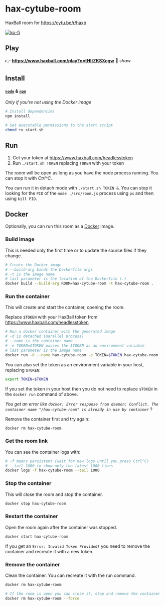 # hax-cytube-room
HaxBall room for https://cytu.be/r/haxb

[![ko-fi](https://www.ko-fi.com/img/githubbutton_sm.svg)](https://ko-fi.com/carleslc)

## Play

👉 **https://www.haxball.com/play?c=tHltZKSXcgw** 🔐 _shaw_

## Install

#### **[`node`](https://nodejs.org/es/download/) & [`npm`](https://docs.npmjs.com/downloading-and-installing-node-js-and-npm)**

_Only if you're not using the Docker image_

```sh
# Install dependencies
npm install

# Set executable permissions to the start script
chmod +x start.sh
```

## Run

1. Get your token at https://www.haxball.com/headlesstoken
2. Run `./start.sh TOKEN` replacing `TOKEN` with your token

The room will be open as long as you have the node process running.
You can stop it with _Ctrl^C_.

You can run it in detach mode with `./start.sh TOKEN &`.
You can stop it looking for the `PID` of the `node ./src/room.js` process using `ps` and then using `kill PID`.

## Docker

Optionally, you can run this room as a [Docker](https://www.docker.com/) image.

### Build image

This is needed only the first time or to update the source files if they change.

```sh
# Create the Docker image
# --build-arg binds the Dockerfile args
# -t is the image name
# last parameter is the location of the Dockerfile (.)
docker build --build-arg ROOM=hax-cytube-room -t hax-cytube-room .
```

### Run the container

This will create and start the container, opening the room.

Replace `$TOKEN` with your HaxBall token from https://www.haxball.com/headlesstoken

```sh
# Run a docker container with the generated image
# -d is detached (parallel process)
# --name is the container name
# -e TOKEN=$TOKEN passes the $TOKEN as an environment variable
# last parameter is the image name
docker run -d --name hax-cytube-room -e TOKEN=$TOKEN hax-cytube-room
```

You can also set the token as an environment variable in your host, replacing `$TOKEN`:

```sh
export TOKEN=$TOKEN
```

If you set the token in your host then you do not need to replace `$TOKEN` in the `docker run` command of above.

_You get an error like `docker: Error response from daemon: Conflict. The container name "/hax-cytube-room" is already in use by container`_ ?

Remove the container first and try again:

```sh
docker rm hax-cytube-room
```

### Get the room link

You can see the container logs with:

```sh
# -f means persistent (wait for new logs until you press Ctrl^C)
# --tail 1000 to show only the latest 1000 lines
docker logs -f hax-cytube-room --tail 1000
```

### Stop the container

This will close the room and stop the container.

```sh
docker stop hax-cytube-room
```

### Restart the container

Open the room again after the container was stopped.

```sh
docker start hax-cytube-room
```

If you get an `Error: Invalid Token Provided!` you need to remove the container and recreate it with a new token.

### Remove the container

Clean the container. You can recreate it with the run command.

```sh
docker rm hax-cytube-room

# If the room is open you can close it, stop and remove the container
docker rm hax-cytube-room --force
```
